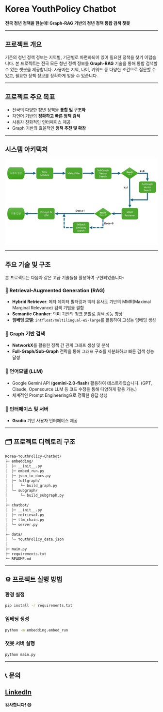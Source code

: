 # Korea YouthPolicy Chatbot

**전국 청년 정책을 한눈에! Graph-RAG 기반의 청년 정책 통합 검색 챗봇**

---

## 프로젝트 개요

기존의 청년 정책 정보는 지역별, 기관별로 파편화되어 있어 필요한 정책을 찾기 어렵습니다. 본 프로젝트는 전국 모든 청년 정책 정보를 **Graph-RAG** 기술을 통해 통합 검색할 수 있는 챗봇을 제공합니다. 사용자는 지역, 나이, 키워드 등 다양한 조건으로 질문할 수 있고, 필요한 정책 정보를 정확하게 얻을 수 있습니다.

---

## 프로젝트 주요 목표

* 전국의 다양한 청년 정책을 **통합 및 구조화**
* 자연어 기반의 **정확하고 빠른 정책 검색**
* 사용자 친화적인 인터페이스 제공
* Graph 기반의 효율적인 **정책 추천 및 확장**

---
## 시스템 아키텍처
![Architecture](img/Chatbot-Architecture.jpg)

---
## 주요 기술 및 구조

본 프로젝트는 다음과 같은 고급 기술들을 활용하여 구현되었습니다:

### 📌 Retrieval-Augmented Generation (RAG)

* **Hybrid Retriever**: 메타 데이터 필터링과 벡터 유사도 기반의 MMR(Maximal Marginal Relevance) 검색 기법을 결합
* **Semantic Chunker**: 의미 기반의 청크 분할로 검색 성능 향상
* **임베딩 모델**: `intfloat/multilingual-e5-large`를 활용하여 고성능 임베딩 생성

### 📌 Graph 기반 검색

* **NetworkX**를 활용한 정책 간 관계 그래프 생성 및 분석
* **Full-Graph/Sub-Graph** 전략을 통해 그래프 구조를 세분화하고 빠른 검색 성능 달성

### 📌 언어모델 (LLM)

* Google Gemini API (**gemini-2.0-flash**) 활용하여 테스트하였습니다. (GPT, Claude, Opensource LLM 등 코드 수정을 통해 다양하게 활용 가능.)
* 체계적인 Prompt Engineering으로 정확한 응답 생성

### 📌 인터페이스 및 서버

* **Gradio** 기반 사용자 인터페이스 제공

---

## 🗂️ 프로젝트 디렉토리 구조

```
Korea-YouthPolicy-Chatbot/
├─ embedding/
│  ├─ __init__.py
│  ├─ embed_run.py
│  ├─ json_to_docs.py
│  ├─ fullgraph/
│  │   └─ build_graph.py
│  └─ subgraph/
│      └─ build_subgraph.py
│
├─ chatbot/
│  ├─ __init__.py
│  ├─ retrieval.py
│  ├─ llm_chain.py
│  └─ server.py
│
├─ data/
│  └─ YouthPolicy_data.json
│
├─ main.py
├─ requirements.txt
└─ README.md
```

---

## ⚙️ 프로젝트 실행 방법

### 환경 설정

```bash
pip install -r requirements.txt
```

### 임베딩 생성

```bash
python -m embedding.embed_run
```

### 챗봇 서버 실행

```bash
python main.py
```

---

## 📞 문의

[LinkedIn](www.linkedin.com/in/raheun-g-1066171b8)
---

**감사합니다! 😊**

